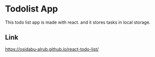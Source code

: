 # Todolist App
This todo list app is made with react. and it stores tasks in local storage.
## Link
https://osidabu-alrub.github.io/react-todo-list/
